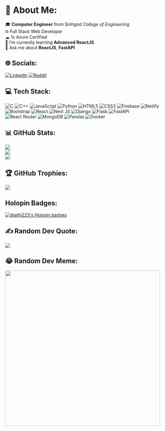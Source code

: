 # 💫 About Me:
🎓 **Computer Engineer** from _Sinhgad College of Engineering_<br>🌐 Full Stack Web Developer<br> ☁ 1x Azure Certified<br>🌱 I’m currently learning **Advanced ReactJS**<br>💬 Ask me about **ReactJS**, **FastAPI**


## 🌐 Socials:
[![LinkedIn](https://img.shields.io/badge/LinkedIn-%230077B5.svg?logo=linkedin&logoColor=white)](https://linkedin.com/in/atharv-phadnis) [![Reddit](https://img.shields.io/badge/Reddit-%23FF4500.svg?logo=Reddit&logoColor=white)](https://reddit.com/user/soupboy_) 

## 💻 Tech Stack:
![C](https://img.shields.io/badge/c-%2300599C.svg?style=for-the-badge&logo=c&logoColor=white) ![C++](https://img.shields.io/badge/c++-%2300599C.svg?style=for-the-badge&logo=c%2B%2B&logoColor=white) ![JavaScript](https://img.shields.io/badge/javascript-%23323330.svg?style=for-the-badge&logo=javascript&logoColor=%23F7DF1E) ![Python](https://img.shields.io/badge/python-3670A0?style=for-the-badge&logo=python&logoColor=ffdd54) ![HTML5](https://img.shields.io/badge/html5-%23E34F26.svg?style=for-the-badge&logo=html5&logoColor=white) ![CSS3](https://img.shields.io/badge/css3-%231572B6.svg?style=for-the-badge&logo=css3&logoColor=white) ![Firebase](https://img.shields.io/badge/firebase-%23039BE5.svg?style=for-the-badge&logo=firebase) ![Netlify](https://img.shields.io/badge/netlify-%23000000.svg?style=for-the-badge&logo=netlify&logoColor=#00C7B7) ![Bootstrap](https://img.shields.io/badge/bootstrap-%23563D7C.svg?style=for-the-badge&logo=bootstrap&logoColor=white) ![React](https://img.shields.io/badge/react-%2320232a.svg?style=for-the-badge&logo=react&logoColor=%2361DAFB) ![Next JS](https://img.shields.io/badge/Next-black?style=for-the-badge&logo=next.js&logoColor=white) ![Django](https://img.shields.io/badge/django-%23092E20.svg?style=for-the-badge&logo=django&logoColor=white) ![Flask](https://img.shields.io/badge/flask-%23000.svg?style=for-the-badge&logo=flask&logoColor=white) ![FastAPI](https://img.shields.io/badge/FastAPI-005571?style=for-the-badge&logo=fastapi) ![React Router](https://img.shields.io/badge/React_Router-CA4245?style=for-the-badge&logo=react-router&logoColor=white) ![MongoDB](https://img.shields.io/badge/MongoDB-%234ea94b.svg?style=for-the-badge&logo=mongodb&logoColor=white) ![Pandas](https://img.shields.io/badge/pandas-%23150458.svg?style=for-the-badge&logo=pandas&logoColor=white) ![Docker](https://img.shields.io/badge/docker-%230db7ed.svg?style=for-the-badge&logo=docker&logoColor=white)

## 📊 GitHub Stats:
![](https://github-readme-stats.vercel.app/api?username=Athi223&theme=radical&hide_border=false&include_all_commits=false&count_private=false)<br/>
![](https://github-readme-streak-stats.herokuapp.com/?user=Athi223&theme=radical&hide_border=false)<br/>
![](https://github-readme-stats.vercel.app/api/top-langs/?username=Athi223&theme=radical&hide_border=false&include_all_commits=false&count_private=false&layout=compact)

## 🏆 GitHub Trophies:
![](https://github-profile-trophy.vercel.app/?username=Athi223&theme=radical&no-frame=false&no-bg=true&margin-w=4)

## Holopin Badges:
[![@athi223's Holopin badges](https://holopin.me/athi223)](https://holopin.io/@athi223)

## ✍️ Random Dev Quote:
![](https://quotes-github-readme.vercel.app/api?type=horizontal&theme=radical)

## 😂 Random Dev Meme:
<img src="https://i.redd.it/kavi44glxm4b1.png" width="500" />
